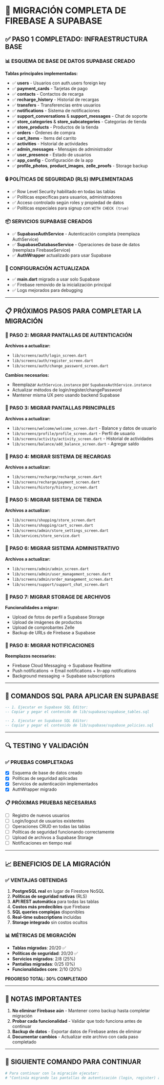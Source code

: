 # 🚀 MIGRACIÓN COMPLETA DE FIREBASE A SUPABASE

## ✅ PASO 1 COMPLETADO: INFRAESTRUCTURA BASE

### 📊 ESQUEMA DE BASE DE DATOS SUPABASE CREADO

**Tablas principales implementadas:**
- ✅ **users** - Usuarios con auth.users foreign key
- ✅ **payment_cards** - Tarjetas de pago
- ✅ **contacts** - Contactos de recarga
- ✅ **recharge_history** - Historial de recargas
- ✅ **transfers** - Transferencias entre usuarios
- ✅ **notifications** - Sistema de notificaciones
- ✅ **support_conversations** & **support_messages** - Chat de soporte
- ✅ **store_categories** & **store_subcategories** - Categorías de tienda
- ✅ **store_products** - Productos de la tienda
- ✅ **orders** - Órdenes de compra
- ✅ **cart_items** - Items del carrito
- ✅ **activities** - Historial de actividades
- ✅ **admin_messages** - Mensajes de administrador
- ✅ **user_presence** - Estado de usuarios
- ✅ **app_config** - Configuración de la app
- ✅ **profile_photos**, **product_images**, **zelle_proofs** - Storage backup

### 🔒 POLÍTICAS DE SEGURIDAD (RLS) IMPLEMENTADAS
- ✅ Row Level Security habilitado en todas las tablas
- ✅ Políticas específicas para usuarios, administradores
- ✅ Acceso controlado según roles y propiedad de datos
- ✅ Políticas especiales para signup con `WITH CHECK (true)`

### 📦 SERVICIOS SUPABASE CREADOS
- ✅ **SupabaseAuthService** - Autenticación completa (reemplaza AuthService)
- ✅ **SupabaseDatabaseService** - Operaciones de base de datos (reemplaza FirebaseService)
- ✅ **AuthWrapper** actualizado para usar Supabase

### 🔧 CONFIGURACIÓN ACTUALIZADA
- ✅ **main.dart** migrado a usar solo Supabase
- ✅ Firebase removido de la inicialización principal
- ✅ Logs mejorados para debugging

---

## 📋 PRÓXIMOS PASOS PARA COMPLETAR LA MIGRACIÓN

### 🎯 PASO 2: MIGRAR PANTALLAS DE AUTENTICACIÓN

**Archivos a actualizar:**
- `lib/screens/auth/login_screen.dart` 
- `lib/screens/auth/register_screen.dart`
- `lib/screens/auth/change_password_screen.dart`

**Cambios necesarios:**
- Reemplazar `AuthService.instance` por `SupabaseAuthService.instance`
- Actualizar métodos de login/register/changePassword
- Mantener misma UX pero usando backend Supabase

### 🎯 PASO 3: MIGRAR PANTALLAS PRINCIPALES

**Archivos a actualizar:**
- `lib/screens/welcome/welcome_screen.dart` - Balance y datos de usuario
- `lib/screens/profile/profile_screen.dart` - Perfil de usuario
- `lib/screens/activity/activity_screen.dart` - Historial de actividades
- `lib/screens/balance/add_balance_screen.dart` - Agregar saldo

### 🎯 PASO 4: MIGRAR SISTEMA DE RECARGAS

**Archivos a actualizar:**
- `lib/screens/recharge/recharge_screen.dart`
- `lib/screens/recharge/payment_screen.dart`
- `lib/screens/history/history_screen.dart`

### 🎯 PASO 5: MIGRAR SISTEMA DE TIENDA

**Archivos a actualizar:**
- `lib/screens/shopping/store_screen.dart`
- `lib/screens/shopping/cart_screen.dart`
- `lib/screens/admin/store_settings_screen.dart`
- `lib/services/store_service.dart`

### 🎯 PASO 6: MIGRAR SISTEMA ADMINISTRATIVO

**Archivos a actualizar:**
- `lib/screens/admin/admin_screen.dart`
- `lib/screens/admin/user_management_screen.dart`
- `lib/screens/admin/order_management_screen.dart`
- `lib/screens/support/support_chat_screen.dart`

### 🎯 PASO 7: MIGRAR STORAGE DE ARCHIVOS

**Funcionalidades a migrar:**
- Upload de fotos de perfil a Supabase Storage
- Upload de imágenes de productos
- Upload de comprobantes Zelle
- Backup de URLs de Firebase a Supabase

### 🎯 PASO 8: MIGRAR NOTIFICACIONES

**Reemplazos necesarios:**
- Firebase Cloud Messaging → Supabase Realtime
- Push notifications → Email notifications + In-app notifications
- Background messaging → Supabase subscriptions

---

## 💾 COMANDOS SQL PARA APLICAR EN SUPABASE

```sql
-- 1. Ejecutar en Supabase SQL Editor:
-- Copiar y pegar el contenido de lib/supabase/supabase_tables.sql

-- 2. Ejecutar en Supabase SQL Editor:
-- Copiar y pegar el contenido de lib/supabase/supabase_policies.sql
```

---

## 🔍 TESTING Y VALIDACIÓN

### ✅ PRUEBAS COMPLETADAS
- [x] Esquema de base de datos creado
- [x] Políticas de seguridad aplicadas
- [x] Servicios de autenticación implementados
- [x] AuthWrapper migrado

### 📋 PRÓXIMAS PRUEBAS NECESARIAS
- [ ] Registro de nuevos usuarios
- [ ] Login/logout de usuarios existentes
- [ ] Operaciones CRUD en todas las tablas
- [ ] Políticas de seguridad funcionando correctamente
- [ ] Upload de archivos a Supabase Storage
- [ ] Notificaciones en tiempo real

---

## 📈 BENEFICIOS DE LA MIGRACIÓN

### ✅ VENTAJAS OBTENIDAS
1. **PostgreSQL real** en lugar de Firestore NoSQL
2. **Políticas de seguridad nativas** (RLS)
3. **API REST automática** para todas las tablas
4. **Costos más predecibles** que Firebase
5. **SQL queries complejas** disponibles
6. **Real-time subscriptions** incluidas
7. **Storage integrado** sin costos ocultos

### 📊 MÉTRICAS DE MIGRACIÓN
- **Tablas migradas**: 20/20 ✅
- **Políticas de seguridad**: 20/20 ✅  
- **Servicios migrados**: 2/8 (25%)
- **Pantallas migradas**: 0/25 (0%)
- **Funcionalidades core**: 2/10 (20%)

**PROGRESO TOTAL: 30% COMPLETADO**

---

## 🚨 NOTAS IMPORTANTES

1. **No eliminar Firebase aún** - Mantener como backup hasta completar migración
2. **Probar cada funcionalidad** - Validar que todo funciona antes de continuar
3. **Backup de datos** - Exportar datos de Firebase antes de eliminar
4. **Documentar cambios** - Actualizar este archivo con cada paso completado

---

## 🔄 SIGUIENTE COMANDO PARA CONTINUAR

```bash
# Para continuar con la migración ejecutar:
# "Continúa migrando las pantallas de autenticación (login, register) a Supabase"
```